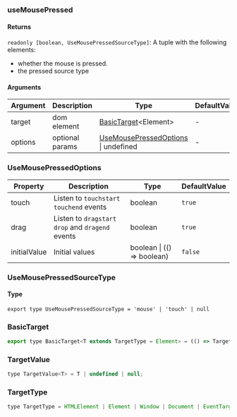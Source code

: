 ### useMousePressed

#### Returns
`readonly [boolean, UseMousePressedSourceType]`: A tuple with the following elements:
- whether the mouse is pressed.
- the pressed source type

#### Arguments
|Argument|Description|Type|DefaultValue|
|---|---|---|---|
|target|dom element|[BasicTarget](#basictarget)&lt;Element&gt; |-|
|options|optional params|[UseMousePressedOptions](#usemousepressedoptions) \| undefined |-|

### UseMousePressedOptions

|Property|Description|Type|DefaultValue|
|---|---|---|---|
|touch|Listen to `touchstart` `touchend` events|boolean |`true`|
|drag|Listen to `dragstart` `drop` and `dragend` events|boolean |`true`|
|initialValue|Initial values|boolean \| (() => boolean) |`false`|

### UseMousePressedSourceType

#### Type

`export type UseMousePressedSourceType = 'mouse' | 'touch' | null`


### BasicTarget

```js
export type BasicTarget<T extends TargetType = Element> = (() => TargetValue<T>) | TargetValue<T> | MutableRefObject<TargetValue<T>>;
```

### TargetValue

```js
type TargetValue<T> = T | undefined | null;
```

### TargetType

```js
type TargetType = HTMLElement | Element | Window | Document | EventTarget;
```
